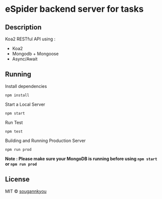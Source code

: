 # eSpider backend server for tasks

## Description
Koa2 RESTful API using :

 - Koa2
 - Mongodb + Mongoose
 - Async/Await

## Running
Install dependencies
```
npm install
```

Start a Local Server
```
npm start
```

Run Test
```
npm test
```

Building and Running Production Server
```
npm run prod
``` 

**Note : Please make sure your MongoDB is running before using ```npm start``` or ```npm run prod```**

## License
MIT &copy; [sougannkyou](https://github.com/sougannkyou)
